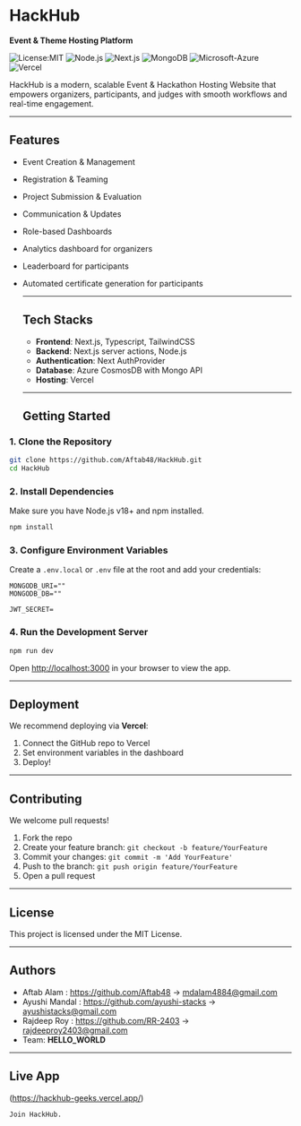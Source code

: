 # HackHub

**Event & Theme Hosting Platform**

![License:MIT](https://img.shields.io/badge/License-MIT-yellow.svg)
![Node.js](https://img.shields.io/badge/Node.js-v18+-green)
![Next.js](https://img.shields.io/badge/Next.js-13+-black)
![MongoDB](https://img.shields.io/badge/MongoDB-Geospatial-brightgreen)
![Microsoft-Azure](https://img.shields.io/badge/Microsoft-Azure-blue)
![Vercel](https://img.shields.io/badge/Deployed%20on-Vercel-black)

HackHub is a modern, scalable Event & Hackathon Hosting Website that empowers organizers, participants, and judges with smooth workflows and real-time engagement.

---

## Features

- Event Creation & Management
- Registration & Teaming
- Project Submission & Evaluation
- Communication & Updates
- Role-based Dashboards
- Analytics dashboard for organizers
- Leaderboard for participants
- Automated certificate generation for participants

  ***

  ## Tech Stacks

  - **Frontend**: Next.js, Typescript, TailwindCSS
  - **Backend**: Next.js server actions, Node.js
  - **Authentication**: Next AuthProvider
  - **Database**: Azure CosmosDB with Mongo API
  - **Hosting**: Vercel

  ***

  ## Getting Started

### 1. Clone the Repository

```bash
git clone https://github.com/Aftab48/HackHub.git
cd HackHub
```

### 2. Install Dependencies

Make sure you have Node.js v18+ and npm installed.

```bash
npm install
```

### 3. Configure Environment Variables

Create a `.env.local` or `.env` file at the root and add your credentials:

```env
MONGODB_URI=""
MONGODB_DB=""

JWT_SECRET=
```

### 4. Run the Development Server

```bash
npm run dev
```

Open [http://localhost:3000](http://localhost:3000) in your browser to view the app.

---

## Deployment

We recommend deploying via **Vercel**:

1. Connect the GitHub repo to Vercel
2. Set environment variables in the dashboard
3. Deploy!

---

## Contributing

We welcome pull requests!

1. Fork the repo
2. Create your feature branch: `git checkout -b feature/YourFeature`
3. Commit your changes: `git commit -m 'Add YourFeature'`
4. Push to the branch: `git push origin feature/YourFeature`
5. Open a pull request

---

## License

This project is licensed under the MIT License.

---

## Authors

- Aftab Alam : https://github.com/Aftab48 → mdalam4884@gmail.com
- Ayushi Mandal : https://github.com/ayushi-stacks → ayushistacks@gmail.com
- Rajdeep Roy : https://github.com/RR-2403 → rajdeeproy2403@gmail.com
- Team: **HELLO_WORLD**

---

## Live App

(https://hackhub-geeks.vercel.app/)

```
Join HackHub.
```
